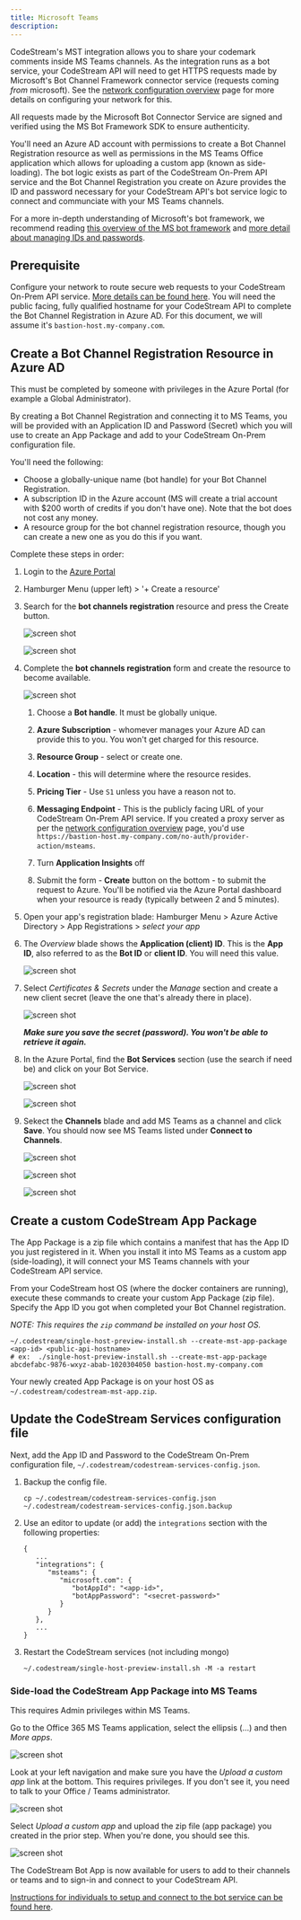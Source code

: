 ```yaml
---
title: Microsoft Teams
description:
---
```


CodeStream's MST integration allows you to share your codemark comments inside
MS Teams channels. As the integration runs as a bot service, your CodeStream API
will need to get HTTPS requests made by Microsoft's Bot Channel Framework
connector service (requests coming _from_ microsoft). See the [network
configuration overview](network) page for more details on configuring your
network for this.

All requests made by the Microsoft Bot Connector Service are signed and verified
using the MS Bot Framework SDK to ensure authenticity.

You'll need an Azure AD account with permissions to create a Bot Channel
Registration resource as well as permissions in the MS Teams Office application
which allows for uploading a custom app (known as side-loading). The bot logic
exists as part of the CodeStream On-Prem API service and the Bot Channel
Registration you create on Azure provides the ID and password necessary for your
CodeStream API's bot service logic to connect and communciate with your MS Teams
channels.

For a more in-depth understanding of Microsoft's bot framework, we recommend
reading [this overview of the MS bot
framework](https://techcommunity.microsoft.com/t5/iis-support-blog/bot-components-roles-diagrams-overview/ba-p/393113)
and [more detail about managing IDs and
passwords](https://techcommunity.microsoft.com/t5/iis-support-blog/bot-channels-registration-where-is-the-secret-password-for-the/ba-p/1136905#).


## Prerequisite

Configure your network to route secure web requests to your CodeStream On-Prem
API service. [More details can be found here](network). You will need the public
facing, fully qualified hostname for your CodeStream API to complete the Bot
Channel Registration in Azure AD. For this document, we will assume it's
`bastion-host.my-company.com`.

## Create a Bot Channel Registration Resource in Azure AD
This must be completed by someone with privileges in the Azure Portal (for
example a Global Administrator).

By creating a Bot Channel Registration and connecting it to MS Teams, you will
be provided with an Application ID and Password (Secret) which you will use to
create an App Package and add to your CodeStream On-Prem configuration file.

You'll need the following:

* Choose a globally-unique name (bot handle) for your Bot Channel Registration.
* A subscription ID in the Azure account (MS will create a trial account with
  $200 worth of credits if you don't have one). Note that the bot does not cost
  any money.
* A resource group for the bot channel registration resource, though you can
  create a new one as you do this if you want.

Complete these steps in order:

1. Login to the [Azure Portal](https://portal.azure.com)
1. Hamburger Menu (upper left) > '+ Create a resource'
1. Search for the **bot channels registration** resource and press the Create button.

   ![screen shot](../assets/images/mst/01-find-bot-service.png)

   ![screen shot](../assets/images/mst/02-create-bot-channel-reg.png)

1. Complete the **bot channels registration** form and create the resource to
   become available.

   ![screen shot](../assets/images/mst/03-bot-channel-reg-form.png)

   1. Choose a **Bot handle**. It must be globally unique.

   1. **Azure Subscription** - whomever manages your Azure AD can provide this
      to you. You won't get charged for this resource.

   1. **Resource Group** - select or create one.

   1. **Location** - this will determine where the resource resides.

   1. **Pricing Tier** - Use `S1` unless you have a reason not to.

   1. **Messaging Endpoint** - This is the publicly facing URL of your
      CodeStream On-Prem API service. If you created a proxy server as per the
      [network configuration overview](network) page, you'd use
      `https://bastion-host.my-company.com/no-auth/provider-action/msteams`.

   1. Turn **Application Insights** off

   1. Submit the form - **Create** button on the bottom - to submit the request
      to Azure. You'll be notified via the Azure Portal dashboard when your
      resource is ready (typically between 2 and 5 minutes).

1. Open your app's registration blade: Hamburger Menu > Azure Active
   Directory > App Registrations > _select your app_

1. The _Overview_ blade shows the **Application (client) ID**. This is the
   **App ID**, also referred to as the **Bot ID** or **client ID**. You will
   need this value.

   ![screen shot](../assets/images/mst/104-app-overview.png)

1. Select _Certificates & Secrets_ under the _Manage_ section and create a new
   client secret (leave the one that's already there in place).

   ![screen shot](../assets/images/mst/107-secret-added.png)

   _**Make sure you save the secret (password). You won't be able to retrieve
   it again.**_

1. In the Azure Portal, find the **Bot Services** section (use the search if
   need be) and click on your Bot Service.

   ![screen shot](../assets/images/mst/108-bot-services.png)

   ![screen shot](../assets/images/mst/109-select-your-bot-reg.png)

1. Sekect the **Channels** blade and add MS Teams as a channel and click
   **Save**. You should now see MS Teams listed under **Connect to Channels**.

   ![screen shot](../assets/images/mst/110-bot-services-channels-blade.png)

   ![screen shot](../assets/images/mst/111-bot-services-channels-add-mst.png)

   ![screen shot](../assets/images/mst/112-mst-connector-added.png)
   

## Create a custom CodeStream App Package
The App Package is a zip file which contains a manifest that has the App ID you
just registered in it. When you install it into MS Teams as a custom app
(side-loading), it will connect your MS Teams channels with your CodeStream API
service.

From your CodeStream host OS (where the docker containers are running), execute
these commands to create your custom App Package (zip file). Specify the App ID
you got when completed your Bot Channel registration.

_NOTE: This requires the `zip` command be installed on your host OS._
```
~/.codestream/single-host-preview-install.sh --create-mst-app-package <app-id> <public-api-hostname>
# ex:  ./single-host-preview-install.sh --create-mst-app-package abcdefabc-9876-wxyz-abab-1020304050 bastion-host.my-company.com
```

Your newly created App Package is on your host OS as `~/.codestream/codestream-mst-app.zip`.


## Update the CodeStream Services configuration file

Next, add the App ID and Password to the CodeStream On-Prem configuration file,
`~/.codestream/codestream-services-config.json`.

1. Backup the config file.
   ```
   cp ~/.codestream/codestream-services-config.json ~/.codestream/codestream-services-config.json.backup
   ```

1. Use an editor to update (or add) the `integrations` section with the
   following properties:
   ```
   {
      ...
      "integrations": {
         "msteams": {
            "microsoft.com": {
               "botAppId": "<app-id>",
               "botAppPassword": "<secret-password>"
            }
         }
      },
      ...
   }
   ```

1. Restart the CodeStream services (not including mongo)
   ```
   ~/.codestream/single-host-preview-install.sh -M -a restart
   ```

### Side-load the CodeStream App Package into MS Teams
This requires Admin privileges within MS Teams.

Go to the Office 365 MS Teams application, select the ellipsis (...) and then _More apps_. 

![screen shot](../assets/images/mst/201-more-apps.png)

Look at your left navigation and make sure you have the _Upload a custom app_
link at the bottom. This requires privileges. If you don't see it, you need to
talk to your Office / Teams administrator.

![screen shot](../assets/images/mst/202-app-nav.png)

Select _Upload a custom app_ and upload the zip file (app package) you created
in the prior step. When you're done, you should see this.

![screen shot](../assets/images/mst/203-app-added.png)

The CodeStream Bot App is now available for users to add to their channels or
teams and to sign-in and connect to your CodeStream API.

[Instructions for individuals to setup and connect to the bot service can be
found here](https://docs.codestream.com/userguide/features/msteams-integration/).
